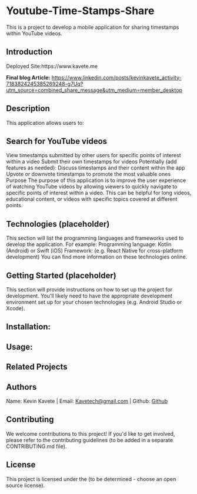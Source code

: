 <h1>Youtube-Time-Stamps-Share</h1>


This is a project to develop a mobile application for sharing timestamps within YouTube videos.

<h2>Introduction</h2>
<b></b>Deployed Site:</b>https://www.kavete.me

<b>Final blog Article:</b>
https://www.linkedin.com/posts/kevinkavete_activity-7183824245385269248-g7Uq?utm_source=combined_share_message&utm_medium=member_desktop

<h2>Description</h2>
This application allows users to:

<h2>Search for YouTube videos</h2>
View timestamps submitted by other users for specific points of interest within a video
Submit their own timestamps for videos
Potentially (add features as needed):
Discuss timestamps and their content within the app
Upvote or downvote timestamps to promote the most valuable ones
Purpose
The purpose of this application is to improve the user experience of watching YouTube videos by allowing viewers to quickly navigate to specific points of interest within a video. This can be helpful for long videos, educational content, or videos with specific topics covered at different points.

<h2>Technologies (placeholder)</h2>
This section will list the programming languages and frameworks used to develop the application. For example:
Programming language: Kotlin (Android) or Swift (iOS)
Framework: (e.g. React Native for cross-platform development)
You can find more information on these technologies online.

<h2>Getting Started (placeholder)</h2>
This section will provide instructions on how to set up the project for development.
You'll likely need to have the appropriate development environment set up for your chosen technologies (e.g. Android Studio or Xcode).

<h2>Installation:</h2>

<h2>Usage:</h2>

<h2>Related Projects</h2>

<h2>Authors</h2>
Name: Kevin Kavete | Email: <a href="@kavetech@gmail.com">Kavetech@gmail.com</a> | Github: <a href="https://github.com/kavetech2023/">Github</a>

<h2>Contributing</h2>
We welcome contributions to this project! If you'd like to get involved, please refer to the contributing guidelines (to be added in a separate CONTRIBUTING.md file).

<h2>License</h2>
This project is licensed under the (to be determined - choose an open source license).

